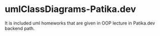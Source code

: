 # umlClassDiagrams-Patika.dev
It is included uml homeworks that are given in OOP lecture in Patika.dev backend path.
